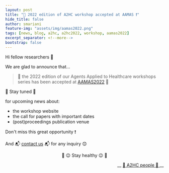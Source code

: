 ```yaml
---
layout: post
title: "📣 2022 edition of A2HC workshop accepted at AAMAS ❗️"
hide_title: false
author: smariani
feature-img: "assets/img/aamas2022.png"
tags: [news, blog, a2hc, a2hc2022, workshop, aamas2022]
excerpt_separator: <!--more-->
bootstrap: false
---
```


Hi fellow researchers 👋

We are glad to announce that...

> 🍾 the 2022 edition of our Agents Applied to Healthcare workshops series has been accepted at [AAMAS2022](https://aamas2022-conference.auckland.ac.nz) 🥂

📌 Stay tuned 📌 
<!--more-->
for upcoming news about:
  - the workshop website
  - the call for papers with important dates
  - (post)proceedings publication venue

Don't miss this great opportunity ❗️

And 📬 [contact us](mailto:a2hc.org@gmail.com) 📬 for any inquiry 😊

<p style="text-align: center"> 💪 😉 Stay healthy 😉 💪 </p>

<p style="text-align: right"> __ <a href="/a2hc.website/people/"> 👋 A2HC people 👋 </a> __ </p>
